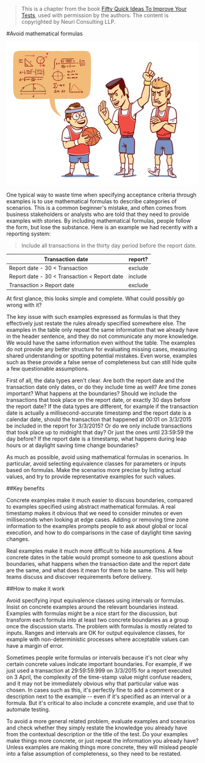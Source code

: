 > This is a chapter from the book [Fifty Quick Ideas To Improve Your Tests](http://fiftyquickideas.com/fifty-quick-ideas-to-improve-your-tests/), used with permission by the authors.
> The content is copyrighted by Neuri Consulting LLP. 

#Avoid mathematical formulas 

![](images/avoid_mathematical_formulas_novo.jpg)

One typical way to waste time when specifying acceptance criteria through
examples is to use mathematical formulas to describe categories of scenarios.
This is a common beginner's mistake, and often comes from business stakeholders
or analysts who are told that they need to provide examples with stories. By
including mathematical formulas, people follow the form, but lose the
substance. Here is an example we had recently with a reporting system:

> Include all transactions in the thirty day period before the report date. 

|Transaction date                             | report? |
|---------------------------------------------|---------|
|Report date - 30 < Transaction               | exclude |
|Report date - 30 < Transaction < Report date | include |
|Transaction > Report date                    | exclude |

At first glance, this looks simple and complete. What could possibly go wrong
with it?

The key issue with such examples expressed as formulas is that they effectively
just restate the rules already specified somewhere else. The examples in the
table only repeat the same information that we already have in the header
sentence, and they do not communicate any more knowledge. We would have the
same information even without the table. The examples do not provide any better
structure for evaluating missing cases, measuring shared understanding or
spotting potential mistakes. Even worse, examples such as these provide a false
sense of completeness but can still hide quite a few questionable assumptions. 

First of all, the data types aren't clear. Are both the report date and the
transaction date only dates, or do they include time as well? Are time zones
important? What happens at the boundaries? Should we include the transactions
that took place on the report date, or exactly 30 days before the report date?
If the data types are different, for example if the transaction date is
actually a millisecond-accurate timestamp and the report date is a calendar
date, should the transaction that happened at 00:01 on 3/3/2015 be included in
the report for 3/3/2015? Or do we only include transactions that took place up
to midnight that day? Or just the ones until 23:59:59 the day before? If the
report date is a timestamp, what happens during leap hours or at daylight
saving time change boundaries?

As much as possible, avoid using mathematical formulas in scenarios. In
particular, avoid selecting equivalence classes for parameters or inputs based
on formulas. Make the scenarios more precise by listing actual values, and try
to provide representative examples for such values.

##Key benefits

Concrete examples make it much easier to discuss boundaries, compared to
examples specified using abstract mathematical formulas. A real timestamp makes
it obvious that we need to consider minutes or even milliseconds when looking
at edge cases. Adding or removing time zone information to the examples prompts
people to ask about global or local execution, and how to do comparisons in the
case of daylight time saving changes.

Real examples make it much more difficult to hide assumptions. A few concrete
dates in the table would prompt someone to ask questions about boundaries, what
happens when the transaction date and the report date are the same, and what
does it mean for them to be same. This will help teams discuss and discover
requirements before delivery.

##How to make it work

Avoid specifying input equivalence classes using intervals or formulas. Insist
on concrete examples around the relevant boundaries instead. Examples with
formulas might be a nice start for the discussion, but transform each formula
into at least two concrete boundaries as a group once the discussion starts. The
problem with formulas is mostly related to inputs. Ranges and intervals are OK
for output equivalence classes, for example with non-deterministic processes
where acceptable values can have a margin of error.

Sometimes people write formulas or intervals because it's not clear why certain
concrete values indicate important boundaries. For example, if we just used a
transaction at 29:59:59.999 on 3/3/2015 for a report executed on 3 April, the
complexity of the time-stamp value might confuse readers, and it may not be
immediately obvious why that particular value was chosen. In cases such as
this, it's perfectly fine to add a comment or a description next to the example
-- even if it's specified as an interval or a formula. But it's critical to
also include a concrete example, and use that to automate testing.

To avoid a more general related problem, evaluate examples and scenarios and
check whether they simply restate the knowledge you already have from the
contextual description or the title of the test. Do your examples make things
more concrete, or just repeat the information you already have? Unless examples
are making things more concrete, they will mislead people into a false
assumption of completeness, so they need to be restated.
